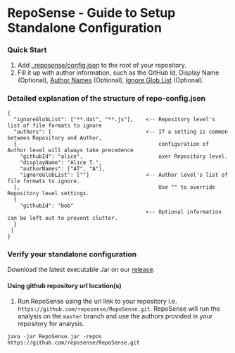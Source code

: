 # RepoSense - Guide to Setup Standalone Configuration
### Quick Start
1. Add [_reposense/config.json](../_reposense/config.json) to the root of your repository.
1. Fill it up with author information, such as the GitHub Id, Display Name (Optional), [Author Names](UserGuide.md#git-author-name)  (Optional), [Ignore Glob List](UserGuide.md#csv-config-file) (Optional).

### Detailed explanation of the structure of repo-config.json
```
{
  "ignoreGlobList": ["**.dat", "**.js"],    <-- Repository level's list of file formats to ignore 
  "authors": [                              <-- If a setting is common between Repository and Author,
  {                                             configuration of Author level will always take precedence
    "githubId": "alice",                        over Repository level.
    "displayName": "Alice T.",
    "authorNames": ["AT", "A"],
    "ignoreGlobList": [""]                  <-- Author level's list of file formats to ignore.
  },                                            Use "" to override Repository level settings.
  {
    "githubId": "bob"                       
                                            <-- Optional information can be left out to prevent clutter.
  }
 ]
}
```

### Verify your standalone configuration
Download the latest executable Jar on our [release](https://github.com/reposense/RepoSense/releases/latest).

#### Using github repository url location(s)
1. Run RepoSense using the url link to your repository i.e. `https://github.com/reposense/RepoSense.git`. RepoSense will run the analysis on the `master` branch and use the authors provided in your repository for analysis.

```java -jar RepoSense.jar -repos https://github.com/reposense/RepoSense.git```
